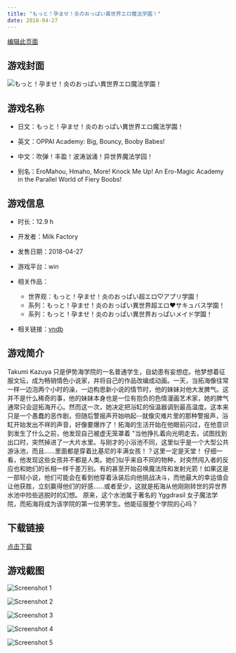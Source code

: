 ```yaml
---
title: "もっと！孕ませ！炎のおっぱい異世界エロ魔法学園！"
date: 2018-04-27
---
```

[编辑此页面](https://github.com/ACG-3/ADV3-source/blob/main/source/_posts/games/%E3%82%82%E3%81%A3%E3%81%A8%EF%BC%81%E5%AD%95%E3%81%BE%E3%81%9B%EF%BC%81%E7%82%8E%E3%81%AE%E3%81%8A%E3%81%A3%E3%81%B1%E3%81%84%E7%95%B0%E4%B8%96%E7%95%8C%E3%82%A8%E3%83%AD%E9%AD%94%E6%B3%95%E5%AD%A6%E5%9C%92%EF%BC%81.md)

## 游戏封面

![もっと！孕ませ！炎のおっぱい異世界エロ魔法学園！](https://pan.timero.xyz/onedrive/img_lib_001/%E3%82%82%E3%81%A3%E3%81%A8%EF%BC%81%E5%AD%95%E3%81%BE%E3%81%9B%EF%BC%81%E7%82%8E%E3%81%AE%E3%81%8A%E3%81%A3%E3%81%B1%E3%81%84%E7%95%B0%E4%B8%96%E7%95%8C%E3%82%A8%E3%83%AD%E9%AD%94%E6%B3%95%E5%AD%A6%E5%9C%92%EF%BC%81_cover.avif)


## 游戏名称

- 日文：もっと！孕ませ！炎のおっぱい異世界エロ魔法学園！
- 英文：OPPAI Academy: Big, Bouncy, Booby Babes!
- 中文：吹弹！丰盈！波涛汹涌！异世界魔法学园！

- 别名：EroMahou, Hmaho, More! Knock Me Up! An Ero-Magic Academy in the Parallel World of Fiery Boobs!


## 游戏信息

- 时长：12.9 h
- 开发者：Milk Factory
- 发售日期：2018-04-27
- 游戏平台：win
- 相关作品：
   - 世界观：もっと！孕ませ！炎のおっぱい超エロ♡アプリ学園！
   - 系列：もっと！孕ませ！炎のおっぱい異世界超エロ♥サキュバス学園！
   - 系列：もっと！孕ませ！炎のおっぱい異世界おっぱいメイド学園！

- 相关链接：[vndb](https://vndb.org/v21529)


## 游戏简介

Takumi Kazuya 只是伊势海学院的一名普通学生，自幼患有妄想症。他梦想着征服文坛，成为畅销情色小说家，并将自己的作品改编成动画。一天，当拓海像往常一样一边泡两个小时的澡，一边构思新小说的情节时，他的妹妹对他大发脾气。这并不是什么稀奇的事，他的妹妹本身也是一位有抱负的色情漫画艺术家，她的脾气通常只会逗拓海开心。然而这一次，她决定把浴缸的恒温器调到最高温度。这本来只是一个愚蠢的恶作剧，但随后警报声开始响起--就像灾难片里的那种警报声，浴缸开始发出不祥的声音，好像要爆炸了！拓海的生活开始在他眼前闪过，在他意识到发生了什么之前，他发现自己被虚无笼罩着
"当他挣扎着向光明走去，试图找到出口时，突然掉进了一大片水里。与刚才的小浴池不同，这里似乎是一个大型公共游泳池，而且......里面都是穿着比基尼的丰满女孩！？这里一定是天堂！
仔细一看，他发现这些女孩并不都是人类。她们似乎来自不同的物种，对突然闯入者的反应也和她们的长相一样千差万别。有的甚至开始召唤魔法阵和发射光箭！如果这是一部轻小说，他们可能会在看到他穿着泳装后向他挑战决斗，而他最大的幸运值会让他获胜，立刻赢得他们的好感......或者至少，这就是拓海从他刚刚转世的异世界水池中险些逃脱时的幻想。
原来，这个水池属于著名的 Yggdrasil 女子魔法学院，而拓海将成为该学院的第一位男学生。他能征服整个学院的心吗？




## 下载链接

[点击下载](https://pan.timero.xyz/onedrive/adv_lib_001/%E3%82%82%E3%81%A3%E3%81%A8%EF%BC%81%E5%AD%95%E3%81%BE%E3%81%9B%EF%BC%81%E7%82%8E%E3%81%AE%E3%81%8A%E3%81%A3%E3%81%B1%E3%81%84%E7%95%B0%E4%B8%96%E7%95%8C%E3%82%A8%E3%83%AD%E9%AD%94%E6%B3%95%E5%AD%A6%E5%9C%92%EF%BC%81)


## 游戏截图


![Screenshot 1](https://pan.timero.xyz/onedrive/img_lib_001/%E3%82%82%E3%81%A3%E3%81%A8%EF%BC%81%E5%AD%95%E3%81%BE%E3%81%9B%EF%BC%81%E7%82%8E%E3%81%AE%E3%81%8A%E3%81%A3%E3%81%B1%E3%81%84%E7%95%B0%E4%B8%96%E7%95%8C%E3%82%A8%E3%83%AD%E9%AD%94%E6%B3%95%E5%AD%A6%E5%9C%92%EF%BC%81_Screenshot_1.avif)

![Screenshot 2](https://pan.timero.xyz/onedrive/img_lib_001/%E3%82%82%E3%81%A3%E3%81%A8%EF%BC%81%E5%AD%95%E3%81%BE%E3%81%9B%EF%BC%81%E7%82%8E%E3%81%AE%E3%81%8A%E3%81%A3%E3%81%B1%E3%81%84%E7%95%B0%E4%B8%96%E7%95%8C%E3%82%A8%E3%83%AD%E9%AD%94%E6%B3%95%E5%AD%A6%E5%9C%92%EF%BC%81_Screenshot_2.avif)

![Screenshot 3](https://pan.timero.xyz/onedrive/img_lib_001/%E3%82%82%E3%81%A3%E3%81%A8%EF%BC%81%E5%AD%95%E3%81%BE%E3%81%9B%EF%BC%81%E7%82%8E%E3%81%AE%E3%81%8A%E3%81%A3%E3%81%B1%E3%81%84%E7%95%B0%E4%B8%96%E7%95%8C%E3%82%A8%E3%83%AD%E9%AD%94%E6%B3%95%E5%AD%A6%E5%9C%92%EF%BC%81_Screenshot_3.avif)

![Screenshot 4](https://pan.timero.xyz/onedrive/img_lib_001/%E3%82%82%E3%81%A3%E3%81%A8%EF%BC%81%E5%AD%95%E3%81%BE%E3%81%9B%EF%BC%81%E7%82%8E%E3%81%AE%E3%81%8A%E3%81%A3%E3%81%B1%E3%81%84%E7%95%B0%E4%B8%96%E7%95%8C%E3%82%A8%E3%83%AD%E9%AD%94%E6%B3%95%E5%AD%A6%E5%9C%92%EF%BC%81_Screenshot_4.avif)

![Screenshot 5](https://pan.timero.xyz/onedrive/img_lib_001/%E3%82%82%E3%81%A3%E3%81%A8%EF%BC%81%E5%AD%95%E3%81%BE%E3%81%9B%EF%BC%81%E7%82%8E%E3%81%AE%E3%81%8A%E3%81%A3%E3%81%B1%E3%81%84%E7%95%B0%E4%B8%96%E7%95%8C%E3%82%A8%E3%83%AD%E9%AD%94%E6%B3%95%E5%AD%A6%E5%9C%92%EF%BC%81_Screenshot_5.avif)

